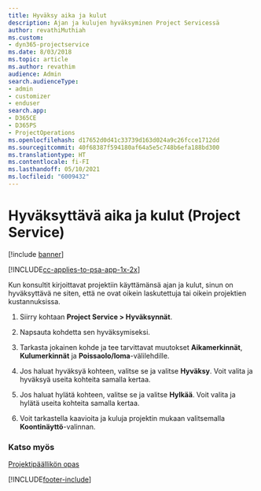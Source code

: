 ```yaml
---
title: Hyväksy aika ja kulut
description: Ajan ja kulujen hyväksyminen Project Servicessä
author: revathiMuthiah
ms.custom:
- dyn365-projectservice
ms.date: 8/03/2018
ms.topic: article
ms.author: revathim
audience: Admin
search.audienceType:
- admin
- customizer
- enduser
search.app:
- D365CE
- D365PS
- ProjectOperations
ms.openlocfilehash: d17652d0d41c33739d163d024a9c26fcce1712dd
ms.sourcegitcommit: 40f68387f594180af64a5e5c748b6efa188bd300
ms.translationtype: HT
ms.contentlocale: fi-FI
ms.lasthandoff: 05/10/2021
ms.locfileid: "6009432"
---
```

# <a name="approve-time-and-expenses-project-service"></a>Hyväksyttävä aika ja kulut (Project Service)

[!include [banner](../includes/psa-now-project-operations.md)]

[!INCLUDE[cc-applies-to-psa-app-1x-2x](../includes/cc-applies-to-psa-app-1x-2x.md)]

Kun konsultit kirjoittavat projektiin käyttämänsä ajan ja kulut, sinun on hyväksyttävä ne siten, että ne ovat oikein laskutettuja tai oikein projektien kustannuksissa.  
  
1.  Siirry kohtaan **Project Service > Hyväksynnät**.  
  
2.  Napsauta kohdetta sen hyväksymiseksi.  
  
3.  Tarkasta jokainen kohde ja tee tarvittavat muutokset **Aikamerkinnät**, **Kulumerkinnät** ja **Poissaolo/loma**-välilehdille.  
  
4.  Jos haluat hyväksyä kohteen, valitse se ja valitse **Hyväksy**. Voit valita ja hyväksyä useita kohteita samalla kertaa.  
  
5.  Jos haluat hylätä kohteen, valitse se ja valitse **Hylkää**. Voit valita ja hylätä useita kohteita samalla kertaa.  
  
6.  Voit tarkastella kaavioita ja kuluja projektin mukaan valitsemalla **Koontinäyttö**-valinnan.  
  
### <a name="see-also"></a>Katso myös  
 [Projektipäällikön opas](../psa/project-manager-guide.md)


[!INCLUDE[footer-include](../includes/footer-banner.md)]